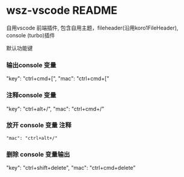 # wsz-vscode README

自用vscode 前端插件, 包含自用主题，fileheader(沿用koro1FileHeader), console (turbo)插件

默认功能键

### 输出console 变量
  "key": "ctrl+cmd+[",
  "mac": "ctrl+cmd+["

### 注释console 变量
  "key": "ctrl+alt+/",
  "mac": "ctrl+cmd+/"

### 放开 console 变量 注释
	"mac": "ctrl+alt+/"

### 删除 console 变量输出
  "key": "ctrl+shift+delete",
  "mac": "ctrl+cmd+delete"